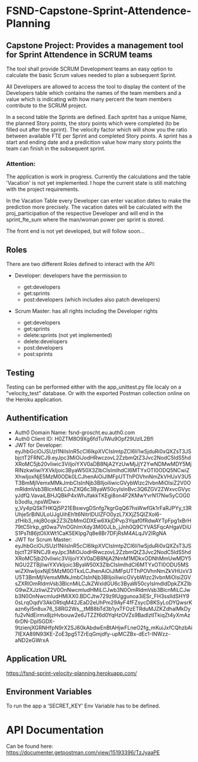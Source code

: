# FSND-Capstone-Sprint-Attendence-Planning

## Capstone Project: Provides a management tool for Sprint Attendence in SCRUM teams

The tool shall provide SCRUM Development teams an easy option to calculate the basic Scrum values needed to plan a subsequent Sprint.

All Developers are allowed to access the tool to display the content of the Developers table which contains the names of the team members and a value which is indicating with how many percent the team members contribute to the SCRUM project.

In a second table the Sprints are defined. Each spritnt has a unique Name, the planned Story points, the story points which were completed (to be filled out after the sprint). The velocity factor which will show you the ratio between available FTE per Sprint and completed Story points. A sprint has a start and ending date and a predicition value how many story points the team can finish in the subsequent sprint.

### Attention: 
The application is work in progress. Currently the calculations and the table 'Vacation' is not yet implemented. I hope the current state is still matching with the project requirements.

In the Vacation Table every Developer can enter vacation dates to make the prediction more precisely. The vacation dates will be calculated with the proj_participation of the respective Developer and will end in the sprint_fte_sum where the man/woman power per sprint is stored.

The front end is not yet developed, but will follow soon...

## Roles

There are two different Roles defined to interact with the API:

- Developer: developers have the permission to 
    - get:developers
    - get:sprints
    - post:developers (which includes also patch developers)

- Scrum Master: has all rights including the Developer rights
    - get:developers
    - get:sprints
    - delete:sprints (not yet implemented)
    - delete:developers
    - post:developers
    - post:sprints

## Testing

Testing can be performed either with the app_unittest.py file localy on a "velocity_test" database. Or with the exported Postman collection online on the Heroku application.

## Authentification

- Auth0 Domain Name: fsnd-groscht.eu.auth0.com
- Auth0 Client ID: H0ZTM8O9Xg6fdTu1Wu9Opf29UzlL2Bfl
- JWT for Developer: eyJhbGciOiJSUzI1NiIsInR5cCI6IkpXVCIsImtpZCI6Ii1wSjduRi0xQXZsT3JSbjctT2FRNCJ9.eyJpc3MiOiJodHRwczovL2ZzbmQtZ3Jvc2NodC5ldS5hdXRoMC5jb20vIiwic3ViIjoiYXV0aDB8NjA2YzUwMjJjY2YwNDMwMDY5MjRlNzkwIiwiYXVkIjoic3ByaW50X3ZlbCIsImlhdCI6MTYxOTI0ODQ5NCwiZXhwIjoxNjE5MzM0ODk0LCJhenAiOiJIMFpUTThPOVhnNmZkVHUxV3U5T3BmMjlVemxMMkJmbCIsInNjb3BlIjoiIiwicGVybWlzc2lvbnMiOlsiZ2V0OmRldmVsb3BlcnMiLCJnZXQ6c3ByaW50cyIsInBvc3Q6ZGV2ZWxvcGVycyJdfQ.VavaiLBHJQBkP4xWhJfakkTKEgi8on4F2KMwYvrN17Nw5yCOG0b3odIu_npsWDwx-y_Vy4pQSkTHKQj5P21EBswvgDSnfg7kgrGqQ67hsWwfGk1rFaRJPYy_t3RUhje5rBiNULoUJgUihEh1t6NitrlDUIZFO0yzL7XXjZ5QIZXol6-zfHib3_nkj80cqk2Z3iZbMmGDXEw6XkjDPvp3Yqaf0fRdwAYTpFpg1xBrH79tC5lrkp_gt0wa7VnOGhImXdy3M00JLb_jJnh0Q9CYVASFqcAHgaVDiUS1PsTt86jtOliXWt1CaK5EKlpg7q8e8Br7DFjRsM4ALqJV2IRgNA
- JWT for Scrum Master: eyJhbGciOiJSUzI1NiIsInR5cCI6IkpXVCIsImtpZCI6Ii1wSjduRi0xQXZsT3JSbjctT2FRNCJ9.eyJpc3MiOiJodHRwczovL2ZzbmQtZ3Jvc2NodC5ldS5hdXRoMC5jb20vIiwic3ViIjoiYXV0aDB8NjA2NmM1MDkxODNhMmUwMDY5NGU2ZTBjIiwiYXVkIjoic3ByaW50X3ZlbCIsImlhdCI6MTYxOTI0ODU5MSwiZXhwIjoxNjE5MzM0OTkxLCJhenAiOiJIMFpUTThPOVhnNmZkVHUxV3U5T3BmMjlVemxMMkJmbCIsInNjb3BlIjoiIiwicGVybWlzc2lvbnMiOlsiZGVsZXRlOmRldmVsb3BlcnMiLCJkZWxldGU6c3ByaW50cyIsImdldDpkZXZlbG9wZXJzIiwiZ2V0OnNwcmludHMiLCJwb3N0OmRldmVsb3BlcnMiLCJwb3N0OnNwcmludHMiXX0.BDCJtw729z9lUggunoa3iESr_FH3ssIldSHY90sLrqOqdV3AkORtiqM42JEaD2eUhPm29AyF4fFZsycD8KSyLoDYQwsrKazn6yl5n8ux76_S8RG2Ws__tMB8bTd3b1yxTFOzETRduMJZKZdhalMkDyfu2vNdEirmx8jzHvbouw2e6JTZZf6d0YqHzOVZs9BadlztlTkiqZt4yXmAz6rDN-DpI5GDX-9tzienjXGRNHfpN9rX2SJ60kAbdwEnBtAHjwFLneO2fg_mKuiJxfCQhzbAi7IEXA89N93KE-ZoE3pg5TZrEqGmjdfy-upMCZBx-dEc1-INWzz-aND2eGWrxA

## Application URL

https://fsnd-sprint-velocity-planning.herokuapp.com/

## Environment Variables

To run the app a 'SECRET_KEY' Env Variable has to be defined.

# API Documentation

Can be found here: https://documenter.getpostman.com/view/15193396/TzJyaaPE